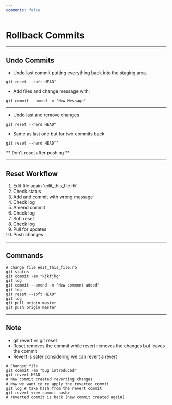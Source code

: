 ```yaml
---
comments: false
---
```


# Rollback Commits

----------

## Undo Commits

* Undo last commit putting everything back into the staging area.
```
git reset --soft HEAD^
```

* Add files and change message with:
```
git commit --amend -m "New Message"
```

----------

* Undo last and remove changes
```
git reset --hard HEAD^
```

* Same as last one but for two commits back
```
git reset --hard HEAD^^
```

** Don't reset after pushing **

----------

## Reset Workflow

1. Edit file again 'edit_this_file.rb'
2. Check status
3. Add and commit with wrong message
4. Check log
5. Amend commit
6. Check log
7. Soft reset
8. Check log
9. Pull for updates
10. Push changes


----------

## Commands

```
# Change file edit_this_file.rb
git status
git commit -am "kjkfjkg"
git log
git commit --amend -m "New comment added"
git log
git reset --soft HEAD^
git log
git pull origin master
git push origin master
```

----------

## Note

* git revert vs git reset
* Reset removes the commit while revert removes the changes but leaves the commit
* Revert is safer considering we can revert a revert

```
# Changed file
git commit -am "bug introduced"
git revert HEAD
# New commit created reverting changes
# Now we want to re apply the reverted commit
git log # take hash from the revert commit
git revert <rev commit hash>
# reverted commit is back (new commit created again)
```
